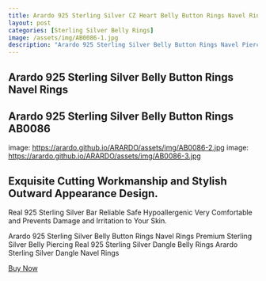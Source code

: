 ```yaml
---
title: Arardo 925 Sterling Silver CZ Heart Belly Button Rings Navel Rings Piercing AB0086
layout: post
categories: [Sterling Silver Belly Rings]
image: /assets/img/AB0086-1.jpg
description: "Arardo 925 Sterling Silver Belly Button Rings Navel Piercing Rings AB0086"
---
```


## Arardo 925 Sterling Silver Belly Button Rings Navel Rings
## Arardo 925 Sterling Silver Belly Button Rings AB0086
image: https://arardo.github.io/ARARDO/assets/img/AB0086-2.jpg
image: https://arardo.github.io/ARARDO/assets/img/AB0086-3.jpg

## Exquisite Cutting Workmanship and Stylish Outward Appearance Design.

Real 925 Sterling Silver Bar
Reliable Safe Hypoallergenic
Very Comfortable and Prevents Damage and Irritation to Your Skin.


Arardo 925 Sterling Silver Belly Button Rings Navel Rings
Premium Sterling Silver Belly Piercing
Real 925 Sterling Silver Dangle Belly Rings
Arardo Sterling Silver Dangle Navel Rings

[Buy Now](https://www.arardo.com/products/arardo-14g-925-sterling-silver-cz-heart-belly-button-rings-navel-rings-piercing-jewelry-ab0086-1)
